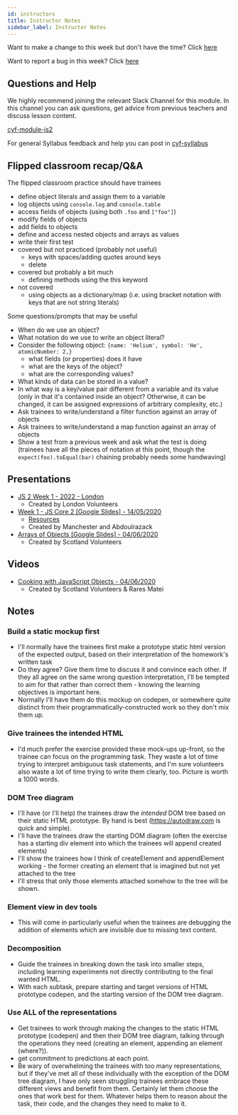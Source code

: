 ```yaml
---
id: instructors
title: Instructor Notes
sidebar_label: Instructor Notes
---
```


Want to make a change to this week but don't have the time? Click [here](https://github.com/CodeYourFuture/syllabus/issues/new?assignees=&labels=enhancement&template=change-request.md&title=)

Want to report a bug in this week? Click [here](https://github.com/CodeYourFuture/syllabus/issues/new?assignees=&labels=bug&template=bug-report.md&title=)

## Questions and Help

We highly recommend joining the relevant Slack Channel for this module. In this channel you can ask questions, get advice from previous teachers and discuss lesson content.

[cyf-module-js2](https://codeyourfuture.slack.com/archives/C7TGMCLS2)

For general Syllabus feedback and help you can post in [cyf-syllabus](https://codeyourfuture.slack.com/archives/C012UUW69S8)

## Flipped classroom recap/Q&A

The flipped classroom practice should have trainees

- define object literals and assign them to a variable
- log objects using `console.log` and `console.table`
- access fields of objects (using both `.foo` and `["foo"]`)
- modify fields of objects
- add fields to objects
- define and access nested objects and arrays as values
- write their first test
- covered but not practiced (probably not useful)
  - keys with spaces/adding quotes around keys
  - delete
- covered but probably a bit much
  - defining methods using the this keyword
- not covered
  - using objects as a dictionary/map (i.e. using bracket notation with keys that are not string literals)

Some questions/prompts that may be useful

- When do we use an object?
- What notation do we use to write an object literal?
- Consider the following object: `{name: 'Helium', symbol: 'He', atomicNumber: 2,}`
  - what fields (or properties) does it have
  - what are the keys of the object?
  - what are the corresponding values?
- What kinds of data can be stored in a value?
- In what way is a key/value pair different from a variable and its value (only in that it's contained inside an object? Otherwise, it can be changed, it can be assigned expressions of arbitrary complexity, etc.)
- Ask trainees to write/understand a filter function against an array of objects
- Ask trainees to write/understand a map function against an array of objects
- Show a test from a previous week and ask what the test is doing (trainees have all the pieces of notation at this point, though the `expect(foo).toEqual(bar)` chaining probably needs some handwaving)

## Presentations

- [JS 2 Week 1 - 2022 - London](https://docs.google.com/presentation/d/1tMwJpYXrQBbUUjwYAcieIGqp9uP61sxMqKhkMu0hASw/edit#slide=id.p)
  - Created by London Volunteers
- [Week 1 - JS Core 2 [Google Slides] - 14/05/2020](https://drive.google.com/open?id=1BWpnFr-E_i5ryeaXIcwC4wjeRkgNLDs-Tvetdkg2zyA)
  - [Resources](https://github.com/Abdoulrazack95/Object-Lesson)
  - Created by Manchester and Abdoulrazack
- [Arrays of Objects [Google Slides] - 04/06/2020](https://docs.google.com/presentation/d/1lM7ob_J99zr307zVXjNRqtuPDtby_rw6FS8QuQBPwjY/edit)
  - Created by Scotland Volunteers

## Videos

- [Cooking with JavaScript Objects - 04/06/2020](https://www.youtube.com/watch?v=9mqdXm7ojYU)
  - Created by Scotland Volunteers & Rares Matei

## Notes

### Build a static mockup first

- I'll normally have the trainees first make a prototype static html version of the expected output, based on their interpretation of the homework's written task
- Do they agree? Give them time to discuss it and convince each other. If they all agree on the same wrong question interpretation, I'll be tempted to aim for that rather than correct them - knowing the learning objectives is important here.
- Normally I'll have them do this mockup on codepen, or somewhere quite distinct from their programmatically-constructed work so they don't mix them up.

### Give trainees the intended HTML

- I'd much prefer the exercise provided these mock-ups up-front, so the trainee can focus on the programming task. They waste a lot of time trying to interpret ambiguous task statements, and I'm sure volunteers also waste a lot of time trying to write them clearly, too. Picture is worth a 1000 words.

### DOM Tree diagram

- I'll have (or I'll help) the trainees draw the _intended_ DOM tree based on their static HTML prototype. By hand is best (https://autodraw.com is quick and simple).
- I'll have the trainees draw the starting DOM diagram (often the exercise has a starting div element into which the trainees will append created elements)
- I'll show the trainees how I think of createElement and appendElement working - the former creating an element that is imagined but not yet attached to the tree
- I'll stress that only those elements attached somehow to the tree will be shown.

### Element view in dev tools

- This will come in particularly useful when the trainees are debugging the addition of elements which are invisible due to missing text content.

### Decomposition

- Guide the trainees in breaking down the task into smaller steps, including learning experiments not directly contributing to the final wanted HTML.
- With each subtask, prepare starting and target versions of HTML prototype codepen, and the starting version of the DOM tree diagram.

### Use ALL of the representations

- Get trainees to work through making the changes to the static HTML prototype (codepen) and then their DOM tree diagram, talking through the operations they need (creating an element, appending an element (where?)).
- get commitment to predictions at each point.
- Be wary of overwhelming the trainees with too many representations, but if they've met all of these individually with the exception of the DOM tree diagram, I have only seen struggling trainees embrace these different views and benefit from them. Certainly let them choose the ones that work best for them. Whatever helps them to reason about the task, their code, and the changes they need to make to it.
